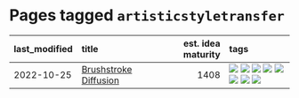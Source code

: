 # Pages tagged `artisticstyletransfer`

|last_modified|title|est. idea maturity|tags
|:---|:---|---:|:---|
|2022-10-25|[Brushstroke Diffusion](../brushstroke-diffusion.md)|1408|[![](https://img.shields.io/badge/tag-artisticstyletransfer-9c3a4a)](../tags/artisticstyletransfer.md) [![](https://img.shields.io/badge/tag-creativity-dad82b)](../tags/creativity.md) [![](https://img.shields.io/badge/tag-deepgenerativemodeling-35d420)](../tags/deepgenerativemodeling.md) [![](https://img.shields.io/badge/tag-experimental-997e5)](../tags/experimental.md) [![](https://img.shields.io/badge/tag-imageprocessing-32d44f)](../tags/imageprocessing.md) [![](https://img.shields.io/badge/tag-modeltraining-fe4dc)](../tags/modeltraining.md) [![](https://img.shields.io/badge/tag-painting-d5ffe)](../tags/painting.md) [![](https://img.shields.io/badge/tag-wip-ebbec3)](../tags/wip.md)|